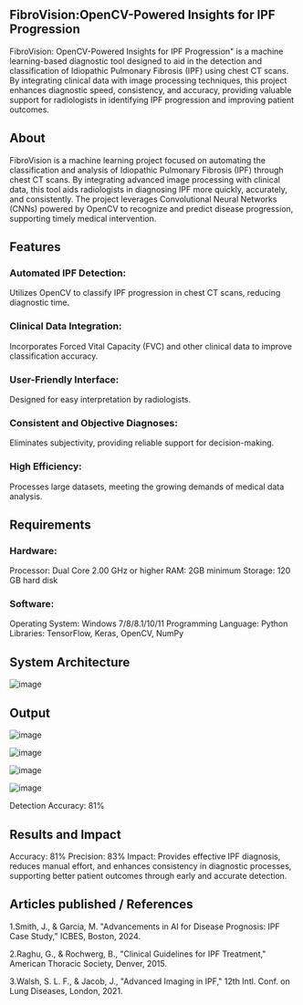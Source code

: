 ## FibroVision:OpenCV-Powered Insights for IPF Progression
FibroVision: OpenCV-Powered Insights for IPF Progression" is a machine learning-based diagnostic tool designed to aid in the detection and classification of Idiopathic Pulmonary Fibrosis (IPF) using chest CT scans. By integrating clinical data with image processing techniques, this project enhances diagnostic speed, consistency, and accuracy, providing valuable support for radiologists in identifying IPF progression and improving patient outcomes.

## About
FibroVision is a machine learning project focused on automating the classification and analysis of Idiopathic Pulmonary Fibrosis (IPF) through chest CT scans. By integrating advanced image processing with clinical data, this tool aids radiologists in diagnosing IPF more quickly, accurately, and consistently. The project leverages Convolutional Neural Networks (CNNs) powered by OpenCV to recognize and predict disease progression, supporting timely medical intervention.

## Features
### Automated IPF Detection:
Utilizes OpenCV to classify IPF progression in chest CT scans, reducing diagnostic time.

### Clinical Data Integration:
Incorporates Forced Vital Capacity (FVC) and other clinical data to improve classification accuracy.

### User-Friendly Interface:
Designed for easy interpretation by radiologists.

### Consistent and Objective Diagnoses:
Eliminates subjectivity, providing reliable support for decision-making.

### High Efficiency:
Processes large datasets, meeting the growing demands of medical data analysis.

## Requirements
### Hardware:
Processor: Dual Core 2.00 GHz or higher
RAM: 2GB minimum
Storage: 120 GB hard disk

### Software:
Operating System: Windows 7/8/8.1/10/11
Programming Language: Python
Libraries: TensorFlow, Keras, OpenCV, NumPy

## System Architecture
![image](https://github.com/user-attachments/assets/3f881cc4-d7e3-4b90-955b-3234e7577348)

## Output
![image](https://github.com/user-attachments/assets/f785aa37-d8d1-47ed-aecd-5641a5295823)

![image](https://github.com/user-attachments/assets/881877bb-411f-4187-88d7-de965ca3e823)

![image](https://github.com/user-attachments/assets/6b47ce5d-f5df-4432-a14d-cb3fafed52f9)

![image](https://github.com/user-attachments/assets/c77b629a-25d3-4a0b-90c2-3a7ae9b6e168)

Detection Accuracy: 81%
## Results and Impact
Accuracy: 81% 
Precision: 83% 
Impact: Provides effective IPF diagnosis, reduces manual effort, and enhances consistency in diagnostic processes, supporting better patient outcomes through early and accurate detection.

## Articles published / References
1.Smith, J., & Garcia, M. "Advancements in AI for Disease Prognosis: IPF Case Study," ICBES, Boston, 2024.

2.Raghu, G., & Rochwerg, B., "Clinical Guidelines for IPF Treatment," American Thoracic Society, Denver, 2015.

3.Walsh, S. L. F., & Jacob, J., "Advanced Imaging in IPF," 12th Intl. Conf. on Lung Diseases, London, 2021.


